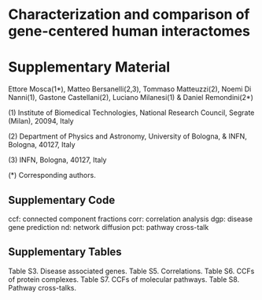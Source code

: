 # Characterization and comparison of gene-centered human interactomes
# Supplementary Material

Ettore Mosca(1*), Matteo Bersanelli(2,3), Tommaso Matteuzzi(2), Noemi Di Nanni(1), Gastone Castellani(2), Luciano Milanesi(1) & Daniel Remondini(2*)

(1) Institute of Biomedical Technologies, National Research Council, Segrate (Milan), 20094, Italy

(2) Department of Physics and Astronomy, University of Bologna, & INFN, Bologna, 40127, Italy

(3) INFN, Bologna, 40127, Italy

(*) Corresponding authors.

## Supplementary Code
ccf: connected component fractions
corr: correlation analysis
dgp: disease gene prediction
nd: network diffusion
pct: pathway cross-talk

## Supplementary Tables
Table S3. Disease associated genes.
Table S5. Correlations.
Table S6. CCFs of protein complexes.
Table S7. CCFs of molecular pathways.
Table S8. Pathway cross-talks.


